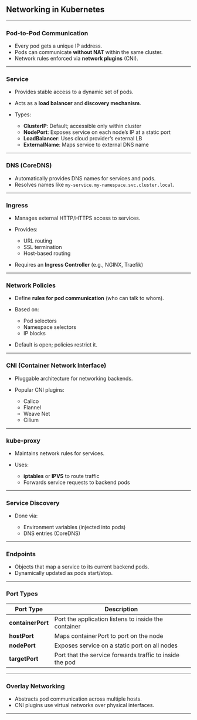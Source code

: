 ## **Networking in Kubernetes**

---

### **Pod-to-Pod Communication**

* Every pod gets a unique IP address.
* Pods can communicate **without NAT** within the same cluster.
* Network rules enforced via **network plugins** (CNI).

---

### **Service**

* Provides stable access to a dynamic set of pods.
* Acts as a **load balancer** and **discovery mechanism**.
* Types:

  * **ClusterIP**: Default; accessible only within cluster
  * **NodePort**: Exposes service on each node’s IP at a static port
  * **LoadBalancer**: Uses cloud provider’s external LB
  * **ExternalName**: Maps service to external DNS name

---

### **DNS (CoreDNS)**

* Automatically provides DNS names for services and pods.
* Resolves names like `my-service.my-namespace.svc.cluster.local`.

---

### **Ingress**

* Manages external HTTP/HTTPS access to services.
* Provides:

  * URL routing
  * SSL termination
  * Host-based routing
* Requires an **Ingress Controller** (e.g., NGINX, Traefik)

---

### **Network Policies**

* Define **rules for pod communication** (who can talk to whom).
* Based on:

  * Pod selectors
  * Namespace selectors
  * IP blocks
* Default is open; policies restrict it.

---

### **CNI (Container Network Interface)**

* Pluggable architecture for networking backends.
* Popular CNI plugins:

  * Calico
  * Flannel
  * Weave Net
  * Cilium

---

### **kube-proxy**

* Maintains network rules for services.
* Uses:

  * **iptables** or **IPVS** to route traffic
  * Forwards service requests to backend pods

---

### **Service Discovery**

* Done via:

  * Environment variables (injected into pods)
  * DNS entries (CoreDNS)

---

### **Endpoints**

* Objects that map a service to its current backend pods.
* Dynamically updated as pods start/stop.

---

### **Port Types**

| Port Type         | Description                                              |
| ----------------- | -------------------------------------------------------- |
| **containerPort** | Port the application listens to inside the container     |
| **hostPort**      | Maps containerPort to port on the node                   |
| **nodePort**      | Exposes service on a static port on all nodes            |
| **targetPort**    | Port that the service forwards traffic to inside the pod |

---

### **Overlay Networking**

* Abstracts pod communication across multiple hosts.
* CNI plugins use virtual networks over physical interfaces.

---
